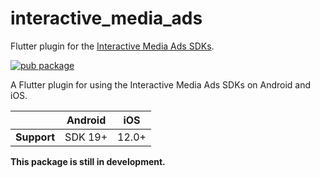 # interactive\_media\_ads

Flutter plugin for the [Interactive Media Ads SDKs][1].

[![pub package](https://img.shields.io/pub/v/interactive_media_ads.svg)](https://pub.dev/packages/interactive_media_ads)

A Flutter plugin for using the Interactive Media Ads SDKs on Android and iOS.

|             | Android | iOS   |
|-------------|---------|-------|
| **Support** | SDK 19+ | 12.0+ |

**This package is still in development.**

[1]: https://developers.google.com/interactive-media-ads
